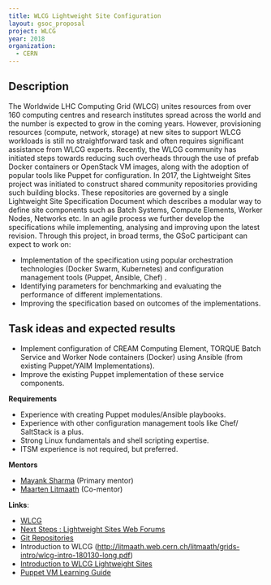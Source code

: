 ```yaml
---
title: WLCG Lightweight Site Configuration
layout: gsoc_proposal
project: WLCG
year: 2018
organization:
  - CERN
---
```


## Description

The Worldwide LHC Computing Grid (WLCG) unites resources from over 160 computing centres and research institutes spread across the world and the number is expected to grow in the coming years. However, provisioning resources (compute, network, storage) at new sites to support WLCG workloads is still no straightforward task and often requires significant assistance from WLCG experts. Recently, the WLCG community has initiated steps towards reducing such overheads through the use of prefab Docker containers or OpenStack VM images, along with the adoption of popular tools like Puppet for configuration. In 2017, the Lightweight Sites project was initiated to construct shared community repositories providing such building blocks. These repositories are governed by a single Lightweight Site Specification Document which describes a modular way to define site components such as Batch Systems, Compute Elements, Worker Nodes, Networks etc. In an agile process we further develop the specifications while implementing, analysing and improving upon the latest revision. Through this project, in broad terms, the GSoC participant can expect to work on:
- Implementation of the specification using popular orchestration technologies (Docker Swarm, Kubernetes) and configuration management tools (Puppet, Ansible, Chef) .
- Identifying parameters for benchmarking and evaluating the performance of different implementations.
- Improving the specification based on outcomes of the implementations.


## Task ideas and expected results

* Implement configuration of CREAM Computing Element, TORQUE Batch Service and Worker Node containers (Docker) using Ansible (from existing Puppet/YAIM Implementations).
* Improve the existing Puppet implementation of these service components.

**Requirements**

* Experience with creating Puppet modules/Ansible playbooks.
* Experience with other configuration management tools like Chef/ SaltStack is a plus.
* Strong Linux fundamentals and shell scripting expertise.
* ITSM experience is not required, but preferred.



**Mentors**
* [Mayank Sharma](mailto:mayank.sharma@cern.ch?subject=GSoC-LWSite) (Primary mentor)
* [Maarten Litmaath](mailto:maarten.litmaath@cern.ch?subject=GSoC-LWSite) (Co-mentor)



**Links**:
  * [WLCG](http://wlcg.web.cern.ch)
  * [Next Steps : Lightweight Sites Web Forums](https://groups.google.com/forum/#!forum/wlcg-lightweight-sites)
  * [Git Repositories](https://github.com/WLCG-Lightweight-Sites)
  * Introduction to WLCG (http://litmaath.web.cern.ch/litmaath/grids-intro/wlcg-intro-180130-long.pdf)
  * [Introduction to WLCG Lightweight Sites](https://indico.jinr.ru/contributionDisplay.py?contribId=219&confId=151)
  * [Puppet VM Learning Guide](https://puppet.com/download-learning-vm?_ga=1.75488720.375650118.1442481193)
